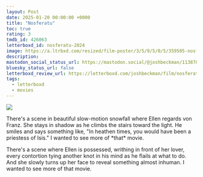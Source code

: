 ```yaml
---
layout: Post
date: 2025-01-20 00:00:00 +0000
title: "Nosferatu"
toc: true
rating: 3
tmdb_id: 426063
letterboxd_id: nosferatu-2024
image: https://a.ltrbxd.com/resized/film-poster/3/5/9/5/0/5/359505-nosferatu-2024-0-600-0-900-crop.jpg?v=a12d4ad648
description: 
mastodon_social_status_url: https://mastodon.social/@joshbeckman/113878866640738364
bluesky_status_url: false
letterboxd_review_url: https://letterboxd.com/joshbeckman/film/nosferatu-2024/
tags:
  - letterboxd
  - movies
---
```


 <p><img src="https://a.ltrbxd.com/resized/film-poster/3/5/9/5/0/5/359505-nosferatu-2024-0-600-0-900-crop.jpg?v=a12d4ad648"/></p> <p>There's a scene in beautiful slow-motion snowfall where Ellen regards von Franz. She stays in shadow as he climbs the stairs toward the light. He smiles and says something like, "In heathen times, you would have been a priestess of Isis." I wanted to see more of *that* movie.</p><p>There's a scene where Ellen is possessed, writhing in front of her lover, every contortion tying another knot in his mind as he flails at what to do. And she slowly turns up her face to reveal something almost inhuman. I wanted to see more of that movie.</p> 
